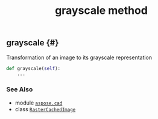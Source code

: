﻿---
title: grayscale method
second_title: Aspose.CAD for Python via .NET API References
description: 
type: docs
weight: 210
url: /python-net/aspose.cad/rastercachedimage/grayscale/
is_root: false
---

## grayscale {#}

Transformation of an image to its grayscale representation



```python
def grayscale(self):
    ...
```





### See Also
* module [`aspose.cad`](../../)
* class [`RasterCachedImage`](/cad/python-net/aspose.cad/rastercachedimage)
